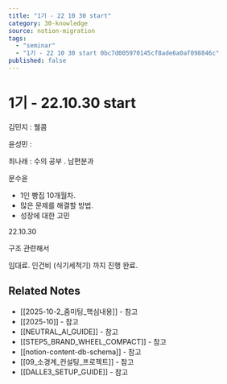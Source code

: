 ```yaml
---
title: "1기 - 22 10 30 start"
category: 30-knowledge
source: notion-migration
tags:
  - "seminar"
  - "1기 - 22 10 30 start 0bc7d005970145cf8ade6a0af098846c"
published: false
---
```


# 1기 - 22.10.30 start

김민지 : 웰콤

윤성민 :

최나래 : 수의 공부 . 남편분과

문수윤

* 1인 빵집 10개월차.
* 많은 문제를 해결할 방법.
* 성장에 대한 고민

22.10.30

구조 관련해서

임대료. 인건비 (식기세척기) 까지 진행 완료.

## Related Notes
- [[2025-10-2_줌미팅_핵심내용]] - 참고
- [[2025-10]] - 참고
- [[NEUTRAL_AI_GUIDE]] - 참고
- [[STEP5_BRAND_WHEEL_COMPACT]] - 참고
- [[notion-content-db-schema]] - 참고
- [[09_소경계_컨설팅_프로젝트]] - 참고
- [[DALLE3_SETUP_GUIDE]] - 참고
